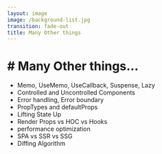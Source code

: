 ```yaml
---
layout: image
image: /background-list.jpg
transition: fade-out
title: Many Other things
---
```


<div class="flex flex-justify-center h-full flex-col">
  <div class="background">

  <h1 class="text-left m-b-0 font-bold">
    # Many Other things...
  </h1>

  <ul>
    <li> Memo, UseMemo, UseCallback, Suspense, Lazy </li>
    <li> Controlled and Uncontrolled Components  </li>
    <li> Error handling, Error boundary </li>
    <li> PropTypes and defaultProps </li>
    <li> Lifting State Up </li>
    <li> Render Props vs HOC vs Hooks </li>
    <li> performance optimization </li>
    <li> SPA vs SSR vs SSG </li>
    <li> Diffing Algorithm </li>
  </ul>

  </div>
</div>

<style>
  a {
    font-weight: 600;
  }
</style>
